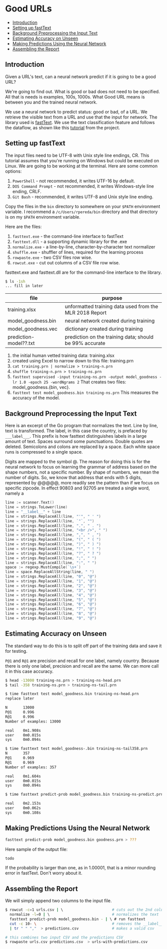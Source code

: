 # Good URLs  <!-- omit in toc -->

- [Introduction](#introduction)
- [Setting up fastText](#setting-up-fasttext)
- [Background Preprocessing the Input Text](#background-preprocessing-the-input-text)
- [Estimating Accuracy on Unseen](#estimating-accuracy-on-unseen)
- [Making Predictions Using the Neural Network](#making-predictions-using-the-neural-network)
- [Assembling the Report](#assembling-the-report)

## Introduction

Given a URL's text, can a neural network predict if it is going to be a
good URL?

We're going to find out. What is good or bad does not need to be specified.
All that is needs is examples, 100s, 1000s. What Good URL means is between
you and the trained neural network.

We use a neural network to predict status: good or bad, of a URL.
We retrieve the visible text from a URL and use that the input for network.
The library used is [fastText](https://fasttext.cc/). We use the text
classification feature and follows the dataflow, as shown like this
[tutorial](https://fasttext.cc/docs/en/supervised-tutorial.html) from the project.

## Setting up fastText

The input files need to be UTF-8 with Unix style line endings, CR.
This tutorial assumes that you're running on Windows but could be executed on
Linux. We are going to be working at the terminal. Here are some common options:

1. `PowerShell` - not recommended, it writes UTF-16 by default.
2. `DOS Command Prompt` - not recommended, it writes Windows-style line ending, CRLF.
3. `Git Bash` - recommended, it writes UTF-8 and Unix style line ending.

Copy the files in the `bin` directory to somewhere on your `$PATH`
environment variable. I recommend a `/c/Users/rpereda/bin` directory and
that directory is on my `$PATH` environment variable.

Here are the files:

1. `fasttext.exe` - the command-line interface to fastText
2. `fasttext.dll` - a supporting dynamic library for the .exe
3. `normalize.exe` - a line-by-line, character-by-character text normalizer
4. `shuffle.exe` - shuffler of lines, required for the learning process
5. `rowpaste.exe` - two CSV files row wise.
6. `rowcut.exe` - cut out columns of a CSV file row wise.

fasttext.exe and fasttext.dll are for the command-line interface to the library.

```bash
$ ls -1sh
... fill in later
```

| file                          | purpose                                                 |
| ----------------------------- | ------------------------------------------------------- |
| training.xlsx                 | unformatted training data used from the MLR 2018 Report |
| model_goodness.bin            | neural network created during training                  |
| model_goodness.vec            | dictionary created during training                      |
| prediction-model??.txt        | prediction on the training data; should be 99% accurate |

1. the initial human vetted training data: training.xlsx
2. created using Excel to narrow down to this file: training.prn
3. `cat training.prn | normalize > training-n.prn`
4. `shuffle training-n.prn > training-ns.prn`
5. `fasttext supervised -input training-ns.prn -output model_goodness -lr 1.0 -epoch 25 -wordNgrams 2`
   That creates two files: model_goodness.{bin, vec}.
6. `fasttext test model_goodness.bin training-ns.prn`
   This measures the accuracy of the model. 

## Background Preprocessing the Input Text

Here is an excerpt of the Go program that normalizes the text. Line by line, text
is transformed. The label, in this case the country, is prefaced by ```___label___```.
This prefix is how fasttext distinguishes labels in a large amount of text.
Spaces surround some punctuations. Double quotes are deleted. Semicolons and
colons are replaced by a space. Each white space runs is compressed to a single space.

Digits are mapped to the symbol @. The reason for doing this is for the neural network
to focus on learning the grammar of address based on the shape numbers, not a specific
number. By shape of numbers, we mean the number of digits. So, we know that address that
ends with 5 digits, represented by @@@@@, more readily see the pattern than if we focus
on specific zipcode. In effect 90803 and 92705 are treated a single word, namely a

```go
line := scanner.Text()
line = strings.ToLower(line)
line = "__label__" + line
line = strings.ReplaceAll(line, "'", " ' ")
line = strings.ReplaceAll(line, `"`, "")
line = strings.ReplaceAll(line, ".", " . ")
line = strings.ReplaceAll(line, "<br />", " ")
line = strings.ReplaceAll(line, ",", " , ")
line = strings.ReplaceAll(line, "(", " ( ")
line = strings.ReplaceAll(line, ")", " ) ")
line = strings.ReplaceAll(line, "!", " ! ")
line = strings.ReplaceAll(line, "?", " ? ")
line = strings.ReplaceAll(line, ";", " ")
line = strings.ReplaceAll(line, ":", " ")
space := regexp.MustCompile(`\s+`)
line = space.ReplaceAllString(line, " ")
line = strings.ReplaceAll(line, "0", "@")
line = strings.ReplaceAll(line, "1", "@")
line = strings.ReplaceAll(line, "2", "@")
line = strings.ReplaceAll(line, "3", "@")
line = strings.ReplaceAll(line, "4", "@")
line = strings.ReplaceAll(line, "5", "@")
line = strings.ReplaceAll(line, "6", "@")
line = strings.ReplaceAll(line, "7", "@")
line = strings.ReplaceAll(line, "8", "@")
line = strings.ReplaceAll(line, "9", "@")

```

## Estimating Accuracy on Unseen

The standard way to do this is to split off part of the training
data and save it for testing. 

`P@1` and `R@1` are precision and recall for one label, namely country.
Because there is only one label, precision and recall are the same.
We can more call it in this case accuracy.

```bash
$ head -13000 training-ns.prn > training-ns-head.prn
$ tail -358 training-ns.prn > training-ns-tail.prn

$ time fasttext test model_goodness.bin training-ns-head.prn
replace later

N       13000
P@1     0.996
R@1     0.996
Number of examples: 13000

real    0m1.908s
user    0m0.015s
sys     0m0.094s

$ time fasttext test model_goodness-.bin training-ns-tail358.prn
N       357
P@1     0.969
R@1     0.969
Number of examples: 357

real    0m1.604s
user    0m0.015s
sys     0m0.094s

$ time fasttext predict-prob model_goodness.bin training-ns-predict.prn > prediction-prod-on-model.txt

real    0m2.153s
user    0m0.062s
sys     0m0.108s

```

## Making Predictions Using the Neural Network

```bash
fasttext predict-prob model_goodness.bin goodness.prn > ???
```

Here sample of the output file:

```bash
todo
```

If the probability is larger than one, as in 1.00001, that is a minor rounding
error in fastText. Don't worry about it.

## Assembling the Report

We will simply append two columns to the input file. 

```bash
$ rowcut -c=1 urls.csv | \                      # cuts out the 2nd column, url text
  normalize -l=0 | \                            # normalizes the text
  fasttext predict-prob model_goodness.bin - | \ # run fasttext
  cut -c 10- \                                  # removes the __label__ prefix
  | tr " " ","  > predictions.csv               # makes a valid csv

# this combines two input CSV and the predictions CSV
$ rowpaste urls.csv predictions.csv  > urls-with-predictions.csv

```
